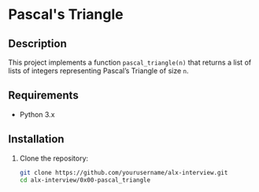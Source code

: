 # Pascal's Triangle

## Description

This project implements a function `pascal_triangle(n)` that returns a list of lists of integers representing Pascal’s Triangle of size `n`.

## Requirements

- Python 3.x

## Installation

1. Clone the repository:
   ```bash
   git clone https://github.com/yourusername/alx-interview.git
   cd alx-interview/0x00-pascal_triangle
